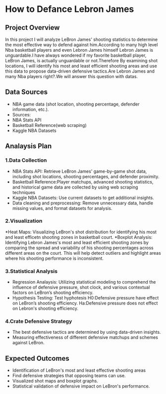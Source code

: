 # How to Defance Lebron James

## Project Overview

In this project I will analyze LeBron James' shooting statistics to determine the most effective way to defend against him.According to many high level Nba basketball players and even Lebron James himself Lebron James is unguardable.I have always wondered if my favorite basketball player, LeBron James, is actually unguardable or not.Therefore By examining shot locations, I will identify his most and least efficient shooting areas and use this data to propose data-driven defensive tactics.Are Lebron James and many Nba players right?.We will answer this question with datas.

## Data Sources

* NBA game data (shot location, shooting percentage, defender information, etc.).
* Sources:
* NBA Stats API
* Basketball Reference(web scraping)
* Kaggle NBA Datasets

## Analaysis Plan
### 1.Data Collection

* NBA Stats API: Retrieve LeBron James' game-by-game shot data, including shot locations, shooting percentages, and defender proximity.
* Basketball Reference:Player matchups, advanced shooting statistics, and historical game data are collected by using web scraping techniques
* Kaggle NBA Datasets: Use current datasets to get additional insights.
* Data cleaning and preprocessing: Remove unnecessary data, handle missing values, and format datasets for analysis.

### 2.Visualization

*Heat Maps: Visualizing LeBron's shot distribution for identifying his most and least efficetn shooting zones in basketball court.
*Boxplot Analysis: Identifying Lebron James's most and least efficient shooting zones by comparing the spread and variability of his shooting percentages across different areas on the court. This will help detect outliers and highlight areas where his shooting performance is inconsistent.

### 3.Statistical Analysis

* Regression Analaysis: Utilizing statistical modeling to comprehend the influence of defensive pressure, shot clock, and various contextual factors on LeBron’s shooting efficiency.
* Hypothesis Testing: Test hyphotesis H0:Defensive pressure have effect on LeBron’s shooting efficiency.
                                      Ha:Defensive pressure does not effect on Lebron's shooting efficiency.


### 4.Crate Defensive Strategy

* The best defensive tactics are determined by using data-driven insights.
* Measuring effectiveness of different defensive matchups and schemes against LeBron.

## Expected Outcomes

* Identification of LeBron's most and least effective shooting areas
* Find defensive strategies that opposing teams can use.
* Visualized shot maps and boxplot graphs.
* Statistical validation of defensive impact on LeBron's performance.
   

  

